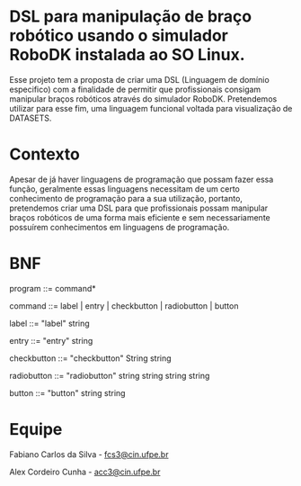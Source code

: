 # DSL para manipulação de braço robótico usando o simulador RoboDK instalada ao SO Linux.

Esse projeto tem a proposta de criar uma DSL (Linguagem de domínio especifico) com a finalidade de permitir que profissionais consigam manipular braços robóticos através do simulador RoboDK. Pretendemos utilizar para esse fim, uma linguagem funcional voltada para visualização de DATASETS.

 # Contexto

Apesar de já haver linguagens de programação que possam fazer essa função, geralmente essas linguagens necessitam de um certo conhecimento de programação para a sua utilização, portanto, pretendemos criar uma DSL para que profissionais possam manipular braços robóticos de uma forma mais eficiente e sem necessariamente possuírem conhecimentos em linguagens de programação.

# BNF

program ::= command*
 
command ::= label | entry | checkbutton | radiobutton | button
 
label ::= "label" string
 
entry ::= "entry" string
 
checkbutton ::= "checkbutton" String string
 
radiobutton ::= "radiobutton" string string string string
 
button ::= "button" string string

# Equipe

Fabiano Carlos da Silva - fcs3@cin.ufpe.br

Alex Cordeiro Cunha - acc3@cin.ufpe.br
